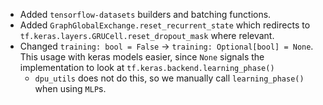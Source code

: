 * Added `tensorflow-datasets` builders and batching functions.
* Added `GraphGlobalExchange.reset_recurrent_state` which redirects to `tf.keras.layers.GRUCell.reset_dropout_mask` where relevant.
* Changed `training: bool = False` -> `training: Optional[bool] = None`. This usage with keras models easier, since `None` signals the implementation to look at `tf.keras.backend.learning_phase()`
    - `dpu_utils` does not do this, so we manually call `learning_phase()` when using `MLP`s.
